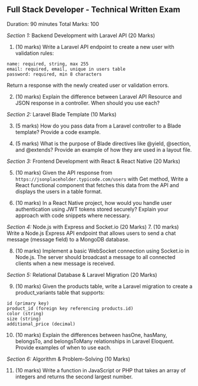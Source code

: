 ## Full Stack Developer - Technical Written Exam

Duration: 90 minutes
Total Marks: 100

_Section 1:_ Backend Development with Laravel API (20 Marks)

1. (10 marks) Write a Laravel API endpoint to create a new user with validation rules:

```
name: required, string, max 255
email: required, email, unique in users table
password: required, min 8 characters
```

Return a response with the newly created user or validation errors.

2. (10 marks) Explain the difference between Laravel API Resource and JSON response in a controller. When should you use each?

_Section 2:_ Laravel Blade Template (10 Marks)

3. (5 marks) How do you pass data from a Laravel controller to a Blade template? Provide a code example.

4. (5 marks) What is the purpose of Blade directives like @yield, @section, and @extends? Provide an example of how they are used in a layout file.

_Section 3:_ Frontend Development with React & React Native (20 Marks)

5. (10 marks) Given the API response from `https://jsonplaceholder.typicode.com/users` with Get method, Write a React functional component that fetches this data from the API and displays the users in a table format.

6. (10 marks) In a React Native project, how would you handle user authentication using JWT tokens stored securely? Explain your approach with code snippets where necessary.

_Section 4:_ Node.js with Express and Socket.io (20 Marks) 7. (10 marks) Write a Node.js Express API endpoint that allows users to send a chat message (message field) to a MongoDB database.

8. (10 marks) Implement a basic WebSocket connection using Socket.io in Node.js. The server should broadcast a message to all connected clients when a new message is received.

_Section 5:_ Relational Database & Laravel Migration (20 Marks)

9. (10 marks) Given the products table, write a Laravel migration to create a product_variants table that supports:

```
id (primary key)
product_id (foreign key referencing products.id)
color (string)
size (string)
additional_price (decimal)
```

10. (10 marks) Explain the differences between hasOne, hasMany, belongsTo, and belongsToMany relationships in Laravel Eloquent. Provide examples of when to use each.

_Section 6:_ Algorithm & Problem-Solving (10 Marks)

11. (10 marks) Write a function in JavaScript or PHP that takes an array of integers and returns the second largest number.
